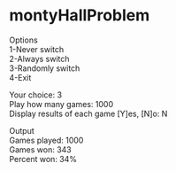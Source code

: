 # montyHallProblem
Options <br />
1-Never switch <br />
2-Always switch <br />
3-Randomly switch <br />
4-Exit <br />

Your choice: 3 <br />
Play how many games: 1000 <br />
Display results of each game [Y]es, [N]o: N <br />



Output <br />
Games played: 1000 <br />
Games won: 343 <br />
Percent won: 34% <br />
